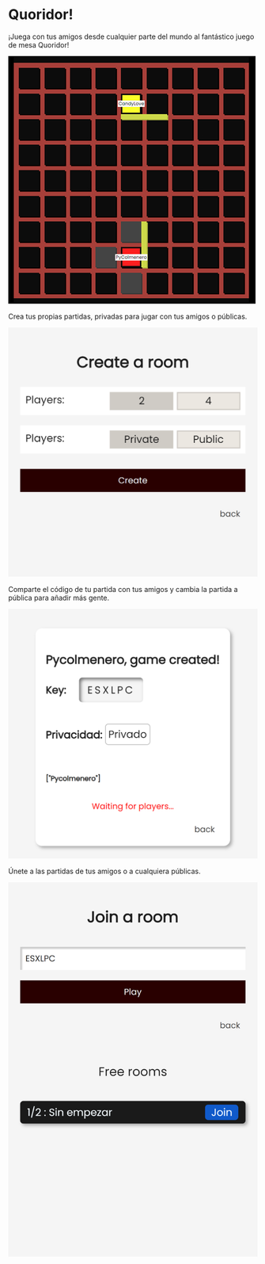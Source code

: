 # Quoridor!

¡Juega con tus amigos desde cualquier parte del mundo al fantástico juego de mesa Quoridor!

![Alt text](./readme/game.jpg)


Crea tus propias partidas, privadas para jugar con tus amigos o públicas.

![Create game](./readme/create.png)


Comparte el código de tu partida con tus amigos y cambia la partida a pública para añadir más gente.

![Created game](./readme/created.png)


Únete a las partidas de tus amigos o a cualquiera públicas.

![Join game](./readme/join.png)

